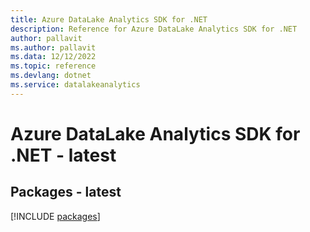 ```yaml
---
title: Azure DataLake Analytics SDK for .NET
description: Reference for Azure DataLake Analytics SDK for .NET
author: pallavit
ms.author: pallavit
ms.data: 12/12/2022
ms.topic: reference
ms.devlang: dotnet
ms.service: datalakeanalytics
---
```

# Azure DataLake Analytics SDK for .NET - latest
## Packages - latest
[!INCLUDE [packages](datalake-analytics-index.md)]